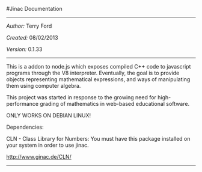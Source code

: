 #Jinac Documentation
***
*Author:* Terry Ford

*Created:* 08/02/2013

*Version:* 0.1.33
***
This is a addon to node.js which exposes compiled C++ code to javascript programs through the V8 interpreter.
Eventually, the goal is to provide objects representing mathematical expressions, and ways of manipulating them using computer algebra.

This project was started in response to the growing need for high-performance grading of mathematics in web-based educational software.

ONLY WORKS ON DEBIAN LINUX!

Dependencies:

CLN - Class Library for Numbers: You must have this package installed on your system in order to use jinac.

http://www.ginac.de/CLN/
***